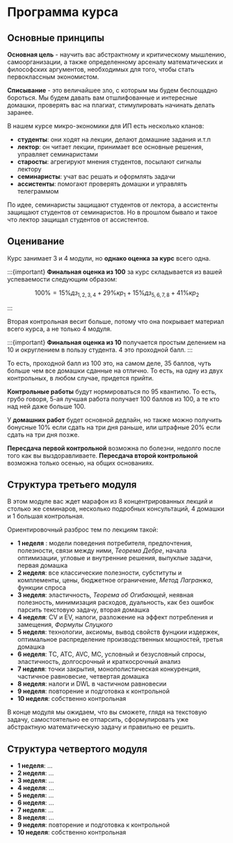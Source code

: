 # Программа курса
## Основные принципы

**Основная цель** - научить вас абстрактному и критическому мышлению, самоорганизации, а также определенному арсеналу математических и философских аргументов, необходимых для того, чтобы стать первоклассным экономистом.

**Списывание** - это величайшее зло, с которым мы будем беспощадно бороться. Мы будем давать вам отшлифованные и интересные домашки, проверять вас на плагиат, стимулировать начинать делать заранее.

В нашем курсе микро-экономики для ИП есть несколько кланов:

- **студенты**: они ходят на лекции, делают домашние задания и.т.п
- **лектор**: он читает лекции, принимает все основные решения, управляет семинаристами
- **старосты**: агрегируют мнения студентов, посылают сигналы лектору
- **семинаристы**: учат вас решать и оформлять задачи
- **ассистенты**: помогают проверять домашки и управлять телеграммом

По идее, семинаристы защищают студентов от лектора, а ассистенты защищают студентов от семинаристов. Но в прошлом бывало и такое что лектор защищал студентов от ассистентов.

## Оценивание

Курс занимает 3 и 4 модули, но **однако оценка за курс** всего одна. 

:::{important}
**Финальная оценка из 100** за курс складывается из вашей успеваемости следующим образом:

$$100\% =  15\%дз_{1,2,3,4} + 29\%кр_1 +15\%дз_{5,6,7,8} + 41\%кр_2$$

:::

Вторая контрольная весит больше, потому что она покрывает материал всего курса, а не только 4 модуля.

:::{important}
**Финальная оценка из 10** получается простым делением на 10 и округлением в пользу студента. 4 это проходной балл.
:::

То есть, проходной балл из 100 это, на самом деле, 35 баллов, чуть больше чем все домашки сданные на отлично. То есть, на одну из двух контрольных, в любом случае, придется прийти.

**Контрольные работы** будут нормироваться по 95 квантилю. То есть, грубо говоря, 5-ая лучшая работа получает 100 баллов из 100, а те кто над ней даже больше 100.

У **домашних работ** будет основной дедлайн, но также можно получить бонусные 10% если сдать на три дня раньше, или штрафные 20% если сдать на три дня позже.

**Пересдача первой контрольной** возможна по болезни, недолго после того как вы выздоравливаете. **Пересдача второй контрольной** возможна только осенью, на общих основаниях.

## Структура третьего модуля

В этом модуле вас ждет марафон из 8 концентрированных лекций и столько же семинаров, несколько подробных консультаций, 4 домашки и 1 большая контрольная. 

Ориентировочный разброс тем по лекциям такой:

- **1 неделя** : модели поведения потребителя, предпочтения, полезности, связи между ними, *Теорема Дебре*, начала оптимизации, угловые и внутренние решения, выпуклые задачи, первая домашка
- **2 неделя**: все классические полезности, субституты и комплементы, цены, бюджетное ограничение, *Метод Лагранжа*, функции спроса
- **3 неделя**: эластичность, *Теорема об Огибающей*, неявная полезность, минимизация расходов, дуальность, как без ошибок парсить текстовую задачу, вторая домашка
- **4 неделя**: CV и EV, налоги,  разложение на эффект потребления и замещения, *Формулы Слуцкого*
- **5 неделя**: технологии, аксиомы, вывод свойств фунцкии издержек, оптимальное распределение производственных мощностей, третья домашка
- **6 неделя**: TC, ATC, AVC, MC, условный и безусловный спросы, эластичность, долгосрочный и краткосрочный анализ
- **7 неделя**: точки закрытия, монополистическая конкуренция, частичное равновесие, четвертая домашка
- **8 неделя**: налоги и DWL в частичном равновесии
- **9 неделя**: повторение и подготовка к контрольной
- **10 неделя**: собственно контрольная

В конце модуля мы ожидаем, что вы сможете, глядя на текстовую задачу, самостоятельно ее отпарсить, сформулировать уже абстрактную математическую задачу и правильно ее решить.


## Структура четвертого модуля

- **1 неделя**: ...
- **2 неделя**: ...
- **3 неделя**: ...
- **4 неделя**: ...
- **5 неделя**: ...
- **6 неделя**: ...
- **7 неделя**: ...
- **8 неделя**: ...
- **9 неделя**: повторение и подготовка к контрольной
- **10 неделя**: собственно контрольная
